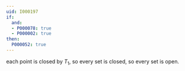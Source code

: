```yaml
---
uid: I000197
if:
  and:
  - P000078: true
  - P000002: true
then:
  P000052: true
---
```


each point is closed by $T_1$, so every set is closed, so every set is open.

